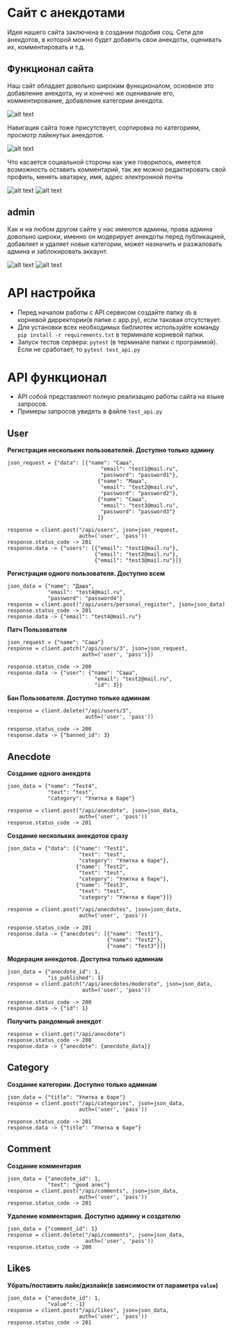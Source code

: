 # Сайт с анекдотами
Идея нашего сайта заключена в создании подобия соц. Сети
 для анекдотов, в которой можно будет добавить свои анекдоты,
  оценивать их, комментировать и т.д.
## Функционал сайта
Наш сайт обладает довольно широким функционалом, основное 
это добавление анекдота, ну и конечно же оценивание его, 
комментирование, добавление категории анекдота.

![alt text](readme_img/coments.png)

Навигация сайта тоже присутствует, сортировка по категориям,
 просмотр лайкнутых анекдотов.
 
 ![alt text](readme_img/search.png)

Что касается социальной стороны как уже говорилось, имеется
 возможность оставить комментарий, так же можно 
 редактировать свой профиль, менять аватарку, имя, 
 адрес электронной почты
 
![alt text](readme_img/add.png)
![alt text](readme_img/edit.png)
 
 ## admin
 Как и на любом другом сайте у нас имеются админы, права 
 админа довольно широки, именно он модерирует анекдоты 
 перед публикацией, добавляет и удаляет новые категории, 
 может назначить и разжаловать админа и заблокировать 
 аккаунт.
 
![alt text](readme_img/admin.png)
![alt text](readme_img/category.png)


# API настройка
- Перед началом работы с API сервисом создайте папку `db` в корневой дирректории(в папке с app.py), если таковая отсутствует.
- Для установки всех необходимых библиотек используйте команду `pip install -r requirements.txt` в терминале корневой папки.
- Запуск тестов сервера: `pytest` (в терминале папки с программой). Если не сработает, то `pytest test_api.py`

# API функционал
- API собой представляют полную реализацию работы сайта на языке запросов.
- Примеры запросов увидеть в файле `test_api.py`

## User

**Регистрация нескольких пользователей. Доступно только админу**

    json_request = {"data": [{"name": "Саша",
                                  "email": "test1@mail.ru",
                                  "password": "password1"},
                                 {"name": "Маша",
                                  "email": "test2@mail.ru",
                                  "password": "password2"},
                                 {"name": "Саша",
                                  "email": "test3@mail.ru",
                                  "password": "password3"}
                                 ]}

    response = client.post("/api/users", json=json_request,
                           auth=('user', 'pass'))
    response.status_code -> 201
    response.data -> {"users": [{"email": "test1@mail.ru"},
                                {"email": "test2@mail.ru"},
                                {"email": "test3@mail.ru"}]}

**Регистрация одного пользователя. Доступно всем**

    json_data = {"name": "Даша",
                 "email": "test4@mail.ru",
                 "password": "password4"}
    response = client.post("/api/users/personal_register", json=json_data)
    response.status_code -> 201
    response.data -> {"email": "test4@mail.ru"}

**Патч Пользователя**

    json_request = {"name": "Саша"}
    response = client.patch("/api/users/3", json=json_request,
                            auth=('user', 'pass')})

    response.status_code -> 200
    response.data -> {"user": {"name": "Саша",
                                "email": "test2@mail.ru",
                                "id": 3}}

**Бан Пользователя. Доступно только админам**

    response = client.delete("/api/users/3",
                             auth=('user', 'pass'))

    response.status_code -> 200
    response.data -> {"banned_id": 3}

## Anecdote

**Создание одного анекдота**

    json_data = {"name": "Test4",
                 "text": "test",
                 "category": "Улитка в баре"}

    response = client.post("/api/anecdote", json=json_data,
                           auth=('user', 'pass'))
    response.status_code -> 201

**Создание нескольких анекдотов сразу**

    json_data = {"data": [{"name": "Test1",
                           "text": "test",
                           "category": "Улитка в баре"},
                          {"name": "Test2",
                           "text": "test",
                           "category": "Улитка в баре"},
                          {"name": "Test3",
                           "text": "test",
                           "category": "Улитка в баре"}]}

    response = client.post("/api/anecdotes", json=json_data,
                           auth=('user', 'pass'))

    response.status_code -> 201
    response.data -> {"anecdotes": [{"name": "Test1"},
                                    {"name": "Test2"},
                                    {"name": "Test3"}]}

**Модерация анекдотов. Доступна только админам**

    json_data = {"anecdote_id": 1,
                 "is_published": 1}
    response = client.patch("/api/anecdotes/moderate", json=json_data,
                            auth=('user', 'pass'))
    
    response.status_code -> 200
    response.data -> {"id": 1}

**Получить рандомный анекдот**

    response = client.get("/api/anecdote")
    response.status_code -> 200
    response.data -> {"anecdote": {anecdote_data}}

## Category

**Создание категории. Доступно только админам**

    json_data = {"title": "Улитка в баре"}
    response = client.post("/api/categories", json=json_data,
                           auth=('user', 'pass'))

    response.status_code -> 201
    response.data -> {"title": "Улитка в баре"}

## Comment

**Создание комментария**

    json_data = {"anecdote_id": 1,
                 "text": "good anec"}
    response = client.post("/api/comments", json=json_data,
                           auth=('user', 'pass'))
    response.status_code -> 201

**Удаление комментария. Доступно админу и создателю**

    json_data = {"comment_id": 1}
    response = client.delete("/api/comments", json=json_data,
                             auth=('user', 'pass'))
    response.status_code -> 200

## Likes

**Убрать/поставить лайк/дизлайк(в зависимости от параметра `value`)**

    json_data = {"anecdote_id": 1,
                 "value": -1}
    response = client.post("/api/likes", json=json_data,
                           auth=('user', 'pass'))
    response.status_code -> 201
